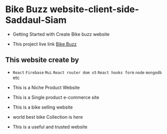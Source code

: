 # Bike Buzz website-client-side-Saddaul-Siam
* Getting Started with Create Bike buzz website

* This project live link [Bike Buzz](https://bike-buzz.web.app/)

## This website create by 

* `React` `Firebase` `Mui` `React router dom v5` `React hooks form` `node` `mongodb` etc

* This is a Niche Product Website

* This is a Single product e-commerce site

* This is a bike selling website 

* world best bike Collection is here

* This is a useful and  trusted website
